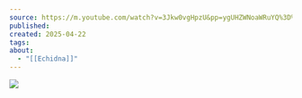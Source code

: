 ```yaml
---
source: https://m.youtube.com/watch?v=3Jkw0vgHpzU&pp=ygUHZWNoaWRuYQ%3D%3D
published: 
created: 2025-04-22
tags: 
about:
  - "[[Echidna]]"
---
```

![](https://www.youtube.com/watch?v=3Jkw0vgHpzU)